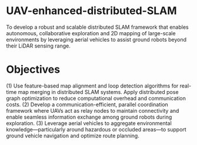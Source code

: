 # UAV-enhanced-distributed-SLAM
To develop a robust and scalable distributed SLAM framework that enables autonomous, collaborative exploration and 2D mapping of large-scale environments by leveraging aerial vehicles to assist ground robots beyond their LiDAR sensing range.

# Objectives
(1)	Use feature-based map alignment and loop detection algorithms for real-time map merging in distributed SLAM systems. Apply distributed pose graph optimization to reduce computational overhead and communication costs.
(2)	Develop a communication-efficient, parallel coordination framework where UAVs act as relay nodes to maintain connectivity and enable seamless information exchange among ground robots during exploration.
(3)	Leverage aerial vehicles to aggregate environmental knowledge—particularly around hazardous or occluded areas—to support ground vehicle navigation and optimize route planning.
